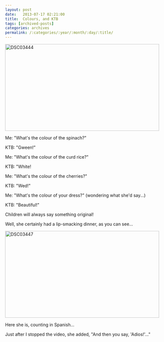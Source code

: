 ```yaml
---
layout: post
date:	2013-07-17 02:21:00
title:  Colours, and KTB
tags: [archived-posts]
categories: archives
permalink: /:categories/:year/:month/:day/:title/
---
```

<a href="http://www.flickr.com/photos/86494503@N00/9301032627/" title="DSC03444 by mohandep, on Flickr"><img src="http://farm4.staticflickr.com/3829/9301032627_a4455af2f7.jpg" width="500" height="281" alt="DSC03444"></a>

Me: "What's the colour of the spinach?"

KTB: "Gween!"

Me: "What's the colour of the curd rice?"

KTB: "White!

Me: "What's the colour of the cherries?"

KTB: "Wed!"

Me: "What's the colour of your dress?" (wondering what she'd say...)

KTB: "Beautiful!"

Children will always say something original!

Well, she certainly had a lip-smacking dinner, as you can see...

<a href="http://www.flickr.com/photos/86494503@N00/9303815516/" title="DSC03447 by mohandep, on Flickr"><img src="http://farm3.staticflickr.com/2872/9303815516_84c823c520.jpg" width="500" height="281" alt="DSC03447"></a>

Here she is, counting in Spanish...

<lj-embed id="1010"/>

Just after I stopped the video, she added, "And then you say, 'Adios!'..."
